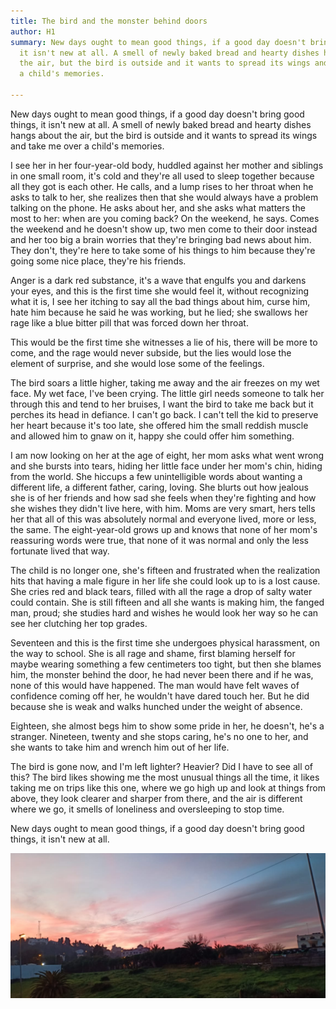 ```yaml
---
title: The bird and the monster behind doors
author: H1
summary: New days ought to mean good things, if a good day doesn't bring good things,
  it isn't new at all. A smell of newly baked bread and hearty dishes hangs about
  the air, but the bird is outside and it wants to spread its wings and take me over
  a child's memories.

---
```

New days ought to mean good things, if a good day doesn't bring good things, it isn't new at all. A smell of newly baked bread and hearty dishes hangs about the air, but the bird is outside and it wants to spread its wings and take me over a child's memories.

I see her in her four-year-old body, huddled against her mother and siblings in one small room, it's cold and they're all used to sleep together because all they got is each other. He calls, and a lump rises to her throat when he asks to talk to her, she realizes then that she would always have a problem talking on the phone. He asks about her, and she asks what matters the most to her: when are you coming back? On the weekend, he says. Comes the weekend and he doesn't show up, two men come to their door instead and her too big a brain worries that they're bringing bad news about him. They don't, they're here to take some of his things to him because they're going some nice place, they're his friends.

Anger is a dark red substance, it's a wave that engulfs you and darkens your eyes, and this is the first time she would feel it, without recognizing what it is, I see her itching to say all the bad things about him, curse him, hate him because he said he was working, but he lied; she swallows her rage like a blue bitter pill that was forced down her throat.

This would be the first time she witnesses a lie of his, there will be more to come, and the rage would never subside, but the lies would lose the element of surprise, and she would lose some of the feelings.

The bird soars a little higher, taking me away and the air freezes on my wet face. My wet face, I've been crying. The little girl needs someone to talk her through this and tend to her bruises, I want the bird to take me back but it perches its head in defiance. I can't go back. I can't tell the kid to preserve her heart because it's too late, she offered him the small reddish muscle and allowed him to gnaw on it, happy she could offer him something.

I am now looking on her at the age of eight, her mom asks what went wrong and she bursts into tears, hiding her little face under her mom's chin, hiding from the world. She hiccups a few unintelligible words about wanting a different life, a different father, caring, loving. She blurts out how jealous she is of her friends and how sad she feels when they're fighting and how she wishes they didn't live here, with him. Moms are very smart, hers tells her that all of this was absolutely normal and everyone lived, more or less, the same. The eight-year-old grows up and knows that none of her mom's reassuring words were true, that none of it was normal and only the less fortunate lived that way.

The child is no longer one, she's fifteen and frustrated when the realization hits that having a male figure in her life she could look up to is a lost cause. She cries red and black tears, filled with all the rage a drop of salty water could contain. She is still fifteen and all she wants is making him, the fanged man, proud; she studies hard and wishes he would look her way so he can see her clutching her top grades.

Seventeen and this is the first time she undergoes physical harassment, on the way to school. She is all rage and shame, first blaming herself for maybe wearing something a few centimeters too tight, but then she blames him, the monster behind the door, he had never been there and if he was, none of this would have happened. The man would have felt waves of confidence coming off her, he wouldn't have dared touch her. But he did because she is weak and walks hunched under the weight of absence.

Eighteen, she almost begs him to show some pride in her, he doesn't, he's a stranger. Nineteen, twenty and she stops caring, he's no one to her, and she wants to take him and wrench him out of her life.

The bird is gone now, and I'm left lighter? Heavier? Did I have to see all of this? The bird likes showing me the most unusual things all the time, it likes taking me on trips like this one, where we go high up and look at things from above, they look clearer and sharper from there, and the air is different where we go, it smells of loneliness and oversleeping to stop time.

New days ought to mean good things, if a good day doesn't bring good things, it isn't new at all.

![](/uploads/IMG-20200114-WA0006.jpg)